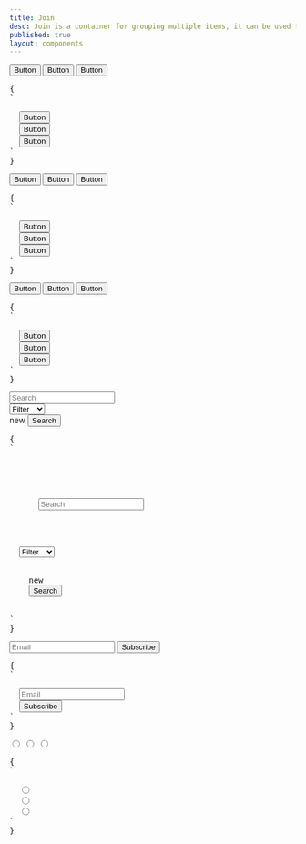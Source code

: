 ```yaml
---
title: Join
desc: Join is a container for grouping multiple items, it can be used to group buttons, inputs, or any other element. Join applies border radius to the first and last item. Join can be used to create a horizontal or vertical list of items.
published: true
layout: components
---
```


<script>
  import Component from "$components/Component.svelte"
  import ClassTable from "$components/ClassTable.svelte"
  import BrowserSupport from "$components/BrowserSupport.svelte"
  import { prefix } from '$lib/stores';
  import { replace } from '$lib/actions';
</script>

<ClassTable
data="{[
  { type:'component', class: 'join', desc: 'Container for grouping multiple items' },
  { type:'component', class: 'join-item', desc: 'Item inside join. Can be a button, input, etc.' },
  { type:'responsive', class: 'join-vertical', desc: 'Show items vertically' },
  { type:'responsive', class: 'join-horizontal', desc: 'Show items horizontally' },
]}"
/>

<Component title="Join">
<div class="join">
  <button class="btn join-item">Button</button>
  <button class="btn join-item">Button</button>
  <button class="btn join-item">Button</button>
</div>
<pre slot="html" use:replace={{ to: $prefix }}>{
`<div class="$$join">
  <button class="$$btn $$join-item">Button</button>
  <button class="$$btn $$join-item">Button</button>
  <button class="$$btn $$join-item">Button</button>
</div>`
}</pre>
</Component>

<Component title="Group items vertically">
<div class="join join-vertical">
  <button class="btn join-item">Button</button>
  <button class="btn join-item">Button</button>
  <button class="btn join-item">Button</button>
</div>
<pre slot="html" use:replace={{ to: $prefix }}>{
`<div class="$$join $$join-vertical">
  <button class="$$btn $$join-item">Button</button>
  <button class="$$btn $$join-item">Button</button>
  <button class="$$btn $$join-item">Button</button>
</div>`
}</pre>
</Component>

<Component title="Responsive: it's vertical on small screen and horizontal on large screen">
<div class="join join-vertical lg:join-horizontal">
  <button class="btn join-item">Button</button>
  <button class="btn join-item">Button</button>
  <button class="btn join-item">Button</button>
</div>
<pre slot="html" use:replace={{ to: $prefix }}>{
`<div class="$$join $$join-vertical lg:$$join-horizontal">
  <button class="$$btn $$join-item">Button</button>
  <button class="$$btn $$join-item">Button</button>
  <button class="$$btn $$join-item">Button</button>
</div>`
}</pre>
</Component>

<Component title="With extra elements in the group" desc="Even if join-item is not a direct child of the group, it still gets the style">
<div class="join">
  <div>
    <div>
      <input class="input input-bordered join-item w-[5.3rem] md:w-52" placeholder="Search"/>
    </div>
  </div>
  <select class="select select-bordered join-item w-[5.8rem] md:w-auto">
    <option disabled selected>Filter</option>
    <option>Sci-fi</option>
    <option>Drama</option>
    <option>Action</option>
  </select>
  <div class="indicator">
    <span class="indicator-item badge badge-secondary">new</span> 
    <button class="btn join-item">Search</button>
  </div>
</div>
<pre slot="html" use:replace={{ to: $prefix }}>{
`<div class="$$join">
  <div>
    <div>
      <input class="$$input $$input-bordered $$join-item" placeholder="Search"/>
    </div>
  </div>
  <select class="$$select $$select-bordered $$join-item">
    <option disabled selected>Filter</option>
    <option>Sci-fi</option>
    <option>Drama</option>
    <option>Action</option>
  </select>
  <div class="$$indicator">
    <span class="$$indicator-item $$badge $$badge-secondary">new</span> 
    <button class="$$btn $$join-item">Search</button>
  </div>
</div>`
}</pre>
</Component>

<Component title="Custom border radius">
<div class="join">
  <input class="input input-bordered join-item w-36 lg:w-52" placeholder="Email"/>
  <button class="btn join-item rounded-r-full">Subscribe</button>
</div>
<pre slot="html" use:replace={{ to: $prefix }}>{
`<div class="$$join">
  <input class="$$input $$input-bordered $$join-item" placeholder="Email"/>
  <button class="$$btn $$join-item rounded-r-full">Subscribe</button>
</div>`
}</pre>
</Component>

<Component title="Join radio inputs with btn style">
<div class="join">
  <input class="join-item btn" type="radio" name="options" aria-label="Radio 1" />
  <input class="join-item btn" type="radio" name="options" aria-label="Radio 2" />
  <input class="join-item btn" type="radio" name="options" aria-label="Radio 3" />
</div>
<pre slot="html" use:replace={{ to: $prefix }}>{
`<div class="$$join">
  <input class="$$join-item $$btn" type="radio" name="options" aria-label="Radio 1" />
  <input class="$$join-item $$btn" type="radio" name="options" aria-label="Radio 2" />
  <input class="$$join-item $$btn" type="radio" name="options" aria-label="Radio 3" />
</div>`
}</pre>
</Component>
